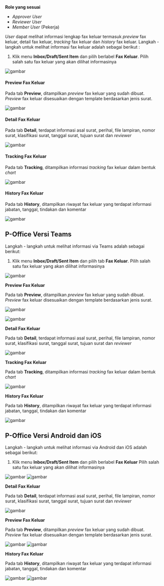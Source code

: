 **Role yang sesuai**

- *Approver User*
- *Reviewer User*
- *Member User* (Pekerja)

*User* dapat melihat informasi lengkap fax keluar termasuk *preview* fax keluar, detail fax keluar, *tracking* fax keluar dan *history* fax keluar. Langkah - langkah untuk melihat informasi fax keluar adalah sebagai berikut :

1. Klik menu **Inbox/Draft/Sent Item** dan pilih berlabel **Fax Keluar**. Pilih salah satu fax keluar yang akan dilihat informasinya

![gambar](FaxKeluar/FK_Web/02FK28.png)

#### **Preview Fax Keluar**

Pada tab **Preview**, ditampilkan *preview* fax keluar yang sudah dibuat. *Preview* fax keluar disesuaikan dengan template berdasarkan jenis surat.

![gambar](FaxKeluar/FK_Web/02FK29.png)

#### **Detail Fax Keluar**

Pada tab **Detail**, terdapat informasi asal surat, perihal, file lampiran, nomor surat, klasifikasi surat, tanggal surat, tujuan surat dan *reviewer*

![gambar](FaxKeluar/FK_Web/02FK30.png)

#### **Tracking Fax Keluar**

Pada tab **Tracking**, ditampilkan informasi *tracking* fax keluar dalam bentuk *chart*

![gambar](FaxKeluar/FK_Web/02FK31.png)

#### **History Fax Keluar**

Pada tab **History**, ditampilkan riwayat fax keluar yang terdapat informasi jabatan, tanggal, tindakan dan komentar

![gambar](FaxKeluar/FK_Web/02FK32.png)

## **P-Office Versi Teams**

Langkah - langkah untuk melihat informasi via Teams adalah sebagai berikut:

1. Klik menu **Inbox/Draft/Sent Item** dan pilih tab **Fax Keluar**. Pilih salah satu fax keluar yang akan dilihat informasinya

![gambar](FaxKeluar/FK_Teams/FK30.png)

**Preview Fax Keluar**

Pada tab **Preview**, ditampilkan *preview* fax keluar yang sudah dibuat. *Preview* fax keluar disesuaikan dengan template berdasarkan jenis surat.

![gambar](FaxKeluar/FK_Teams/FK31.png)

![gambar](FaxKeluar/FK_Teams/FK32.png)

**Detail Fax Keluar**

Pada tab **Detail**, terdapat informasi asal surat, perihal, file lampiran, nomor surat, klasifikasi surat, tanggal surat, tujuan surat dan *reviewer*

![gambar](FaxKeluar/FK_Teams/FK33.png)

**Tracking Fax Keluar**

Pada tab **Tracking**, ditampilkan informasi *tracking* fax keluar dalam bentuk *chart*

![gambar](FaxKeluar/FK_Teams/FK34.png)

**History Fax Keluar**

Pada tab **History**, ditampilkan riwayat fax keluar yang terdapat informasi jabatan, tanggal, tindakan dan komentar

![gambar](FaxKeluar/FK_Teams/FK35.png)


## **P-Office Versi Android dan iOS**

Langkah - langkah untuk melihat informasi via Android dan iOS adalah sebagai berikut:

1. Klik menu **Inbox/Draft/Sent Item** dan pilih berlabel **Fax Keluar** Pilih salah satu fax keluar yang akan dilihat informasinya

![gambar](FaxKeluar/FK_Android/InfoFK/02A01.png) 
![gambar](FaxKeluar/FK_Android/InfoFK/02A02.png)

**Detail Fax Keluar**

Pada tab **Detail**, terdapat informasi asal surat, perihal, file lampiran, nomor surat, klasifikasi surat, tanggal surat, tujuan surat dan _reviewer_

![gambar](FaxKeluar/FK_Android/InfoFK/02D01.png)

**Preview Fax Keluar**

Pada tab **Preview**, ditampilkan _preview_ fax keluar yang sudah dibuat. _Preview_ fax keluar disesuaikan dengan template berdasarkan jenis surat.

![gambar](FaxKeluar/FK_Android/InfoFK/02P01.png)
![gambar](FaxKeluar/FK_IOS/FK-23.2.png)

**History Fax Keluar**

Pada tab **History**, ditampilkan riwayat fax keluar yang terdapat informasi jabatan, tanggal, tindakan dan komentar

![gambar](FaxKeluar/FK_Android/InfoFK/02H01.png) 
![gambar](FaxKeluar/FK_Android/InfoFK/02H02.png)


